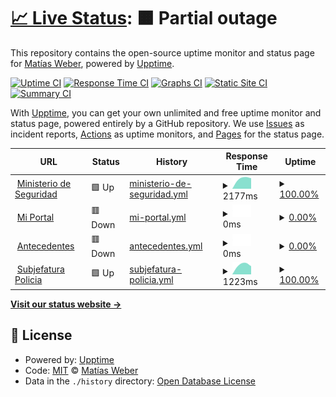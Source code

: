 # [📈 Live Status](https://matiwiber.github.io/status-page): <!--live status--> **🟧 Partial outage**

This repository contains the open-source uptime monitor and status page for [Matías Weber](https://matiwiber.github.io/status-page), powered by [Upptime](https://github.com/upptime/upptime).

[![Uptime CI](https://github.com/matiwiber/status-page/workflows/Uptime%20CI/badge.svg)](https://github.com/matiwiber/status-page/actions?query=workflow%3A%22Uptime+CI%22)
[![Response Time CI](https://github.com/matiwiber/status-page/workflows/Response%20Time%20CI/badge.svg)](https://github.com/matiwiber/status-page/actions?query=workflow%3A%22Response+Time+CI%22)
[![Graphs CI](https://github.com/matiwiber/status-page/workflows/Graphs%20CI/badge.svg)](https://github.com/matiwiber/status-page/actions?query=workflow%3A%22Graphs+CI%22)
[![Static Site CI](https://github.com/matiwiber/status-page/workflows/Static%20Site%20CI/badge.svg)](https://github.com/matiwiber/status-page/actions?query=workflow%3A%22Static+Site+CI%22)
[![Summary CI](https://github.com/matiwiber/status-page/workflows/Summary%20CI/badge.svg)](https://github.com/matiwiber/status-page/actions?query=workflow%3A%22Summary+CI%22)

With [Upptime](https://upptime.js.org), you can get your own unlimited and free uptime monitor and status page, powered entirely by a GitHub repository. We use [Issues](https://github.com/matiwiber/status-page/issues) as incident reports, [Actions](https://github.com/matiwiber/status-page/actions) as uptime monitors, and [Pages](https://matiwiber.github.io/status-page) for the status page.

<!--start: status pages-->
<!-- This summary is generated by Upptime (https://github.com/upptime/upptime) -->
<!-- Do not edit this manually, your changes will be overwritten -->
<!-- prettier-ignore -->
| URL | Status | History | Response Time | Uptime |
| --- | ------ | ------- | ------------- | ------ |
| <img alt="" src="https://icons.duckduckgo.com/ip3/null.ico" height="13"> [Ministerio de Seguridad](www.mseg.gba.gov.ar) | 🟩 Up | [ministerio-de-seguridad.yml](https://github.com/matiwiber/status-page/commits/HEAD/history/ministerio-de-seguridad.yml) | <details><summary><img alt="Response time graph" src="./graphs/ministerio-de-seguridad/response-time-week.png" height="20"> 2177ms</summary><br><a href="https://matiwiber.github.io/status-page/history/ministerio-de-seguridad"><img alt="Response time 2177" src="https://img.shields.io/endpoint?url=https%3A%2F%2Fraw.githubusercontent.com%2Fmatiwiber%2Fstatus-page%2FHEAD%2Fapi%2Fministerio-de-seguridad%2Fresponse-time.json"></a><br><a href="https://matiwiber.github.io/status-page/history/ministerio-de-seguridad"><img alt="24-hour response time 2177" src="https://img.shields.io/endpoint?url=https%3A%2F%2Fraw.githubusercontent.com%2Fmatiwiber%2Fstatus-page%2FHEAD%2Fapi%2Fministerio-de-seguridad%2Fresponse-time-day.json"></a><br><a href="https://matiwiber.github.io/status-page/history/ministerio-de-seguridad"><img alt="7-day response time 2177" src="https://img.shields.io/endpoint?url=https%3A%2F%2Fraw.githubusercontent.com%2Fmatiwiber%2Fstatus-page%2FHEAD%2Fapi%2Fministerio-de-seguridad%2Fresponse-time-week.json"></a><br><a href="https://matiwiber.github.io/status-page/history/ministerio-de-seguridad"><img alt="30-day response time 2177" src="https://img.shields.io/endpoint?url=https%3A%2F%2Fraw.githubusercontent.com%2Fmatiwiber%2Fstatus-page%2FHEAD%2Fapi%2Fministerio-de-seguridad%2Fresponse-time-month.json"></a><br><a href="https://matiwiber.github.io/status-page/history/ministerio-de-seguridad"><img alt="1-year response time 2177" src="https://img.shields.io/endpoint?url=https%3A%2F%2Fraw.githubusercontent.com%2Fmatiwiber%2Fstatus-page%2FHEAD%2Fapi%2Fministerio-de-seguridad%2Fresponse-time-year.json"></a></details> | <details><summary><a href="https://matiwiber.github.io/status-page/history/ministerio-de-seguridad">100.00%</a></summary><a href="https://matiwiber.github.io/status-page/history/ministerio-de-seguridad"><img alt="All-time uptime 100.00%" src="https://img.shields.io/endpoint?url=https%3A%2F%2Fraw.githubusercontent.com%2Fmatiwiber%2Fstatus-page%2FHEAD%2Fapi%2Fministerio-de-seguridad%2Fuptime.json"></a><br><a href="https://matiwiber.github.io/status-page/history/ministerio-de-seguridad"><img alt="24-hour uptime 100.00%" src="https://img.shields.io/endpoint?url=https%3A%2F%2Fraw.githubusercontent.com%2Fmatiwiber%2Fstatus-page%2FHEAD%2Fapi%2Fministerio-de-seguridad%2Fuptime-day.json"></a><br><a href="https://matiwiber.github.io/status-page/history/ministerio-de-seguridad"><img alt="7-day uptime 100.00%" src="https://img.shields.io/endpoint?url=https%3A%2F%2Fraw.githubusercontent.com%2Fmatiwiber%2Fstatus-page%2FHEAD%2Fapi%2Fministerio-de-seguridad%2Fuptime-week.json"></a><br><a href="https://matiwiber.github.io/status-page/history/ministerio-de-seguridad"><img alt="30-day uptime 100.00%" src="https://img.shields.io/endpoint?url=https%3A%2F%2Fraw.githubusercontent.com%2Fmatiwiber%2Fstatus-page%2FHEAD%2Fapi%2Fministerio-de-seguridad%2Fuptime-month.json"></a><br><a href="https://matiwiber.github.io/status-page/history/ministerio-de-seguridad"><img alt="1-year uptime 100.00%" src="https://img.shields.io/endpoint?url=https%3A%2F%2Fraw.githubusercontent.com%2Fmatiwiber%2Fstatus-page%2FHEAD%2Fapi%2Fministerio-de-seguridad%2Fuptime-year.json"></a></details>
| <img alt="" src="https://icons.duckduckgo.com/ip3/miportal.mseg.gba.gov.ar.ico" height="13"> [Mi Portal](https://miportal.mseg.gba.gov.ar/) | 🟥 Down | [mi-portal.yml](https://github.com/matiwiber/status-page/commits/HEAD/history/mi-portal.yml) | <details><summary><img alt="Response time graph" src="./graphs/mi-portal/response-time-week.png" height="20"> 0ms</summary><br><a href="https://matiwiber.github.io/status-page/history/mi-portal"><img alt="Response time 0" src="https://img.shields.io/endpoint?url=https%3A%2F%2Fraw.githubusercontent.com%2Fmatiwiber%2Fstatus-page%2FHEAD%2Fapi%2Fmi-portal%2Fresponse-time.json"></a><br><a href="https://matiwiber.github.io/status-page/history/mi-portal"><img alt="24-hour response time 0" src="https://img.shields.io/endpoint?url=https%3A%2F%2Fraw.githubusercontent.com%2Fmatiwiber%2Fstatus-page%2FHEAD%2Fapi%2Fmi-portal%2Fresponse-time-day.json"></a><br><a href="https://matiwiber.github.io/status-page/history/mi-portal"><img alt="7-day response time 0" src="https://img.shields.io/endpoint?url=https%3A%2F%2Fraw.githubusercontent.com%2Fmatiwiber%2Fstatus-page%2FHEAD%2Fapi%2Fmi-portal%2Fresponse-time-week.json"></a><br><a href="https://matiwiber.github.io/status-page/history/mi-portal"><img alt="30-day response time 0" src="https://img.shields.io/endpoint?url=https%3A%2F%2Fraw.githubusercontent.com%2Fmatiwiber%2Fstatus-page%2FHEAD%2Fapi%2Fmi-portal%2Fresponse-time-month.json"></a><br><a href="https://matiwiber.github.io/status-page/history/mi-portal"><img alt="1-year response time 0" src="https://img.shields.io/endpoint?url=https%3A%2F%2Fraw.githubusercontent.com%2Fmatiwiber%2Fstatus-page%2FHEAD%2Fapi%2Fmi-portal%2Fresponse-time-year.json"></a></details> | <details><summary><a href="https://matiwiber.github.io/status-page/history/mi-portal">0.00%</a></summary><a href="https://matiwiber.github.io/status-page/history/mi-portal"><img alt="All-time uptime 0.00%" src="https://img.shields.io/endpoint?url=https%3A%2F%2Fraw.githubusercontent.com%2Fmatiwiber%2Fstatus-page%2FHEAD%2Fapi%2Fmi-portal%2Fuptime.json"></a><br><a href="https://matiwiber.github.io/status-page/history/mi-portal"><img alt="24-hour uptime 0.00%" src="https://img.shields.io/endpoint?url=https%3A%2F%2Fraw.githubusercontent.com%2Fmatiwiber%2Fstatus-page%2FHEAD%2Fapi%2Fmi-portal%2Fuptime-day.json"></a><br><a href="https://matiwiber.github.io/status-page/history/mi-portal"><img alt="7-day uptime 0.00%" src="https://img.shields.io/endpoint?url=https%3A%2F%2Fraw.githubusercontent.com%2Fmatiwiber%2Fstatus-page%2FHEAD%2Fapi%2Fmi-portal%2Fuptime-week.json"></a><br><a href="https://matiwiber.github.io/status-page/history/mi-portal"><img alt="30-day uptime 0.00%" src="https://img.shields.io/endpoint?url=https%3A%2F%2Fraw.githubusercontent.com%2Fmatiwiber%2Fstatus-page%2FHEAD%2Fapi%2Fmi-portal%2Fuptime-month.json"></a><br><a href="https://matiwiber.github.io/status-page/history/mi-portal"><img alt="1-year uptime 0.00%" src="https://img.shields.io/endpoint?url=https%3A%2F%2Fraw.githubusercontent.com%2Fmatiwiber%2Fstatus-page%2FHEAD%2Fapi%2Fmi-portal%2Fuptime-year.json"></a></details>
| <img alt="" src="https://icons.duckduckgo.com/ip3/antecedentes.mseg.gba.gov.ar.ico" height="13"> [Antecedentes](https://antecedentes.mseg.gba.gov.ar) | 🟥 Down | [antecedentes.yml](https://github.com/matiwiber/status-page/commits/HEAD/history/antecedentes.yml) | <details><summary><img alt="Response time graph" src="./graphs/antecedentes/response-time-week.png" height="20"> 0ms</summary><br><a href="https://matiwiber.github.io/status-page/history/antecedentes"><img alt="Response time 0" src="https://img.shields.io/endpoint?url=https%3A%2F%2Fraw.githubusercontent.com%2Fmatiwiber%2Fstatus-page%2FHEAD%2Fapi%2Fantecedentes%2Fresponse-time.json"></a><br><a href="https://matiwiber.github.io/status-page/history/antecedentes"><img alt="24-hour response time 0" src="https://img.shields.io/endpoint?url=https%3A%2F%2Fraw.githubusercontent.com%2Fmatiwiber%2Fstatus-page%2FHEAD%2Fapi%2Fantecedentes%2Fresponse-time-day.json"></a><br><a href="https://matiwiber.github.io/status-page/history/antecedentes"><img alt="7-day response time 0" src="https://img.shields.io/endpoint?url=https%3A%2F%2Fraw.githubusercontent.com%2Fmatiwiber%2Fstatus-page%2FHEAD%2Fapi%2Fantecedentes%2Fresponse-time-week.json"></a><br><a href="https://matiwiber.github.io/status-page/history/antecedentes"><img alt="30-day response time 0" src="https://img.shields.io/endpoint?url=https%3A%2F%2Fraw.githubusercontent.com%2Fmatiwiber%2Fstatus-page%2FHEAD%2Fapi%2Fantecedentes%2Fresponse-time-month.json"></a><br><a href="https://matiwiber.github.io/status-page/history/antecedentes"><img alt="1-year response time 0" src="https://img.shields.io/endpoint?url=https%3A%2F%2Fraw.githubusercontent.com%2Fmatiwiber%2Fstatus-page%2FHEAD%2Fapi%2Fantecedentes%2Fresponse-time-year.json"></a></details> | <details><summary><a href="https://matiwiber.github.io/status-page/history/antecedentes">0.00%</a></summary><a href="https://matiwiber.github.io/status-page/history/antecedentes"><img alt="All-time uptime 0.00%" src="https://img.shields.io/endpoint?url=https%3A%2F%2Fraw.githubusercontent.com%2Fmatiwiber%2Fstatus-page%2FHEAD%2Fapi%2Fantecedentes%2Fuptime.json"></a><br><a href="https://matiwiber.github.io/status-page/history/antecedentes"><img alt="24-hour uptime 0.00%" src="https://img.shields.io/endpoint?url=https%3A%2F%2Fraw.githubusercontent.com%2Fmatiwiber%2Fstatus-page%2FHEAD%2Fapi%2Fantecedentes%2Fuptime-day.json"></a><br><a href="https://matiwiber.github.io/status-page/history/antecedentes"><img alt="7-day uptime 0.00%" src="https://img.shields.io/endpoint?url=https%3A%2F%2Fraw.githubusercontent.com%2Fmatiwiber%2Fstatus-page%2FHEAD%2Fapi%2Fantecedentes%2Fuptime-week.json"></a><br><a href="https://matiwiber.github.io/status-page/history/antecedentes"><img alt="30-day uptime 0.00%" src="https://img.shields.io/endpoint?url=https%3A%2F%2Fraw.githubusercontent.com%2Fmatiwiber%2Fstatus-page%2FHEAD%2Fapi%2Fantecedentes%2Fuptime-month.json"></a><br><a href="https://matiwiber.github.io/status-page/history/antecedentes"><img alt="1-year uptime 0.00%" src="https://img.shields.io/endpoint?url=https%3A%2F%2Fraw.githubusercontent.com%2Fmatiwiber%2Fstatus-page%2FHEAD%2Fapi%2Fantecedentes%2Fuptime-year.json"></a></details>
| <img alt="" src="https://icons.duckduckgo.com/ip3/null.ico" height="13"> [Subjefatura Policia](www.policia.mseg.gba.gov.ar) | 🟩 Up | [subjefatura-policia.yml](https://github.com/matiwiber/status-page/commits/HEAD/history/subjefatura-policia.yml) | <details><summary><img alt="Response time graph" src="./graphs/subjefatura-policia/response-time-week.png" height="20"> 1223ms</summary><br><a href="https://matiwiber.github.io/status-page/history/subjefatura-policia"><img alt="Response time 1223" src="https://img.shields.io/endpoint?url=https%3A%2F%2Fraw.githubusercontent.com%2Fmatiwiber%2Fstatus-page%2FHEAD%2Fapi%2Fsubjefatura-policia%2Fresponse-time.json"></a><br><a href="https://matiwiber.github.io/status-page/history/subjefatura-policia"><img alt="24-hour response time 1223" src="https://img.shields.io/endpoint?url=https%3A%2F%2Fraw.githubusercontent.com%2Fmatiwiber%2Fstatus-page%2FHEAD%2Fapi%2Fsubjefatura-policia%2Fresponse-time-day.json"></a><br><a href="https://matiwiber.github.io/status-page/history/subjefatura-policia"><img alt="7-day response time 1223" src="https://img.shields.io/endpoint?url=https%3A%2F%2Fraw.githubusercontent.com%2Fmatiwiber%2Fstatus-page%2FHEAD%2Fapi%2Fsubjefatura-policia%2Fresponse-time-week.json"></a><br><a href="https://matiwiber.github.io/status-page/history/subjefatura-policia"><img alt="30-day response time 1223" src="https://img.shields.io/endpoint?url=https%3A%2F%2Fraw.githubusercontent.com%2Fmatiwiber%2Fstatus-page%2FHEAD%2Fapi%2Fsubjefatura-policia%2Fresponse-time-month.json"></a><br><a href="https://matiwiber.github.io/status-page/history/subjefatura-policia"><img alt="1-year response time 1223" src="https://img.shields.io/endpoint?url=https%3A%2F%2Fraw.githubusercontent.com%2Fmatiwiber%2Fstatus-page%2FHEAD%2Fapi%2Fsubjefatura-policia%2Fresponse-time-year.json"></a></details> | <details><summary><a href="https://matiwiber.github.io/status-page/history/subjefatura-policia">100.00%</a></summary><a href="https://matiwiber.github.io/status-page/history/subjefatura-policia"><img alt="All-time uptime 100.00%" src="https://img.shields.io/endpoint?url=https%3A%2F%2Fraw.githubusercontent.com%2Fmatiwiber%2Fstatus-page%2FHEAD%2Fapi%2Fsubjefatura-policia%2Fuptime.json"></a><br><a href="https://matiwiber.github.io/status-page/history/subjefatura-policia"><img alt="24-hour uptime 100.00%" src="https://img.shields.io/endpoint?url=https%3A%2F%2Fraw.githubusercontent.com%2Fmatiwiber%2Fstatus-page%2FHEAD%2Fapi%2Fsubjefatura-policia%2Fuptime-day.json"></a><br><a href="https://matiwiber.github.io/status-page/history/subjefatura-policia"><img alt="7-day uptime 100.00%" src="https://img.shields.io/endpoint?url=https%3A%2F%2Fraw.githubusercontent.com%2Fmatiwiber%2Fstatus-page%2FHEAD%2Fapi%2Fsubjefatura-policia%2Fuptime-week.json"></a><br><a href="https://matiwiber.github.io/status-page/history/subjefatura-policia"><img alt="30-day uptime 100.00%" src="https://img.shields.io/endpoint?url=https%3A%2F%2Fraw.githubusercontent.com%2Fmatiwiber%2Fstatus-page%2FHEAD%2Fapi%2Fsubjefatura-policia%2Fuptime-month.json"></a><br><a href="https://matiwiber.github.io/status-page/history/subjefatura-policia"><img alt="1-year uptime 100.00%" src="https://img.shields.io/endpoint?url=https%3A%2F%2Fraw.githubusercontent.com%2Fmatiwiber%2Fstatus-page%2FHEAD%2Fapi%2Fsubjefatura-policia%2Fuptime-year.json"></a></details>

<!--end: status pages-->

[**Visit our status website →**](https://matiwiber.github.io/status-page)

## 📄 License

- Powered by: [Upptime](https://github.com/upptime/upptime)
- Code: [MIT](./LICENSE) © [Matías Weber](https://matiwiber.github.io/status-page)
- Data in the `./history` directory: [Open Database License](https://opendatacommons.org/licenses/odbl/1-0/)
